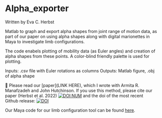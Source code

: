 # Alpha_exporter

Written by Eva C. Herbst

Matlab to graph and export alpha shapes from joint range of motion data, as part of our paper on using alpha shapes along with digital marionettes in Maya to investigate limb configurations.

The code enabels plotting of mobility data (as Euler angles) and creation of alpha shapes from these points. A color-blind friendly palette is used for plotting.

Inputs: .csv file with Euler rotations as columns
Outputs: Matlab figure, .obj of alpha shape


:pencil:  Please read our [paper](LINK HERE), which I wrote with Armita R. Manafzadeh and John Hutchinson. If you use this method, please cite our paper (Herbst et al. 2022) [![DOI:NUM](http://img.shields.io/badge/DOI-NUM-GREEN.svg)](LINK) and the doi of the most recent Github release:
[![DOI](https://zenodo.org/badge/495432627.svg)](https://zenodo.org/badge/latestdoi/495432627)

Our Maya code for our limb configuration tool can be found [here](https://bitbucket.org/xromm/xromm_other_mel_scripts/src/main). 
